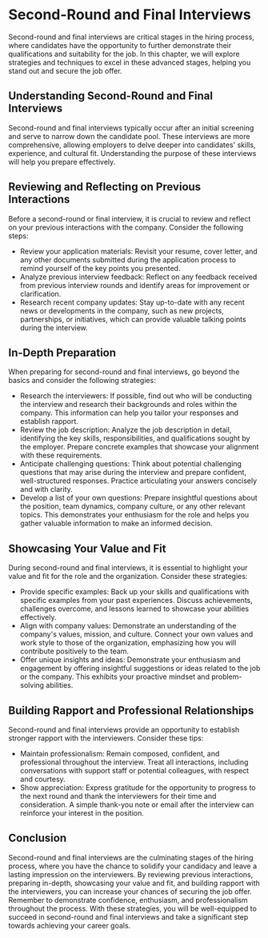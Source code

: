 Second-Round and Final Interviews
============================================

Second-round and final interviews are critical stages in the hiring process, where candidates have the opportunity to further demonstrate their qualifications and suitability for the job. In this chapter, we will explore strategies and techniques to excel in these advanced stages, helping you stand out and secure the job offer.

**Understanding Second-Round and Final Interviews**
---------------------------------------------------

Second-round and final interviews typically occur after an initial screening and serve to narrow down the candidate pool. These interviews are more comprehensive, allowing employers to delve deeper into candidates' skills, experience, and cultural fit. Understanding the purpose of these interviews will help you prepare effectively.

**Reviewing and Reflecting on Previous Interactions**
-----------------------------------------------------

Before a second-round or final interview, it is crucial to review and reflect on your previous interactions with the company. Consider the following steps:

* Review your application materials: Revisit your resume, cover letter, and any other documents submitted during the application process to remind yourself of the key points you presented.
* Analyze previous interview feedback: Reflect on any feedback received from previous interview rounds and identify areas for improvement or clarification.
* Research recent company updates: Stay up-to-date with any recent news or developments in the company, such as new projects, partnerships, or initiatives, which can provide valuable talking points during the interview.

**In-Depth Preparation**
------------------------

When preparing for second-round and final interviews, go beyond the basics and consider the following strategies:

* Research the interviewers: If possible, find out who will be conducting the interview and research their backgrounds and roles within the company. This information can help you tailor your responses and establish rapport.
* Review the job description: Analyze the job description in detail, identifying the key skills, responsibilities, and qualifications sought by the employer. Prepare concrete examples that showcase your alignment with these requirements.
* Anticipate challenging questions: Think about potential challenging questions that may arise during the interview and prepare confident, well-structured responses. Practice articulating your answers concisely and with clarity.
* Develop a list of your own questions: Prepare insightful questions about the position, team dynamics, company culture, or any other relevant topics. This demonstrates your enthusiasm for the role and helps you gather valuable information to make an informed decision.

**Showcasing Your Value and Fit**
---------------------------------

During second-round and final interviews, it is essential to highlight your value and fit for the role and the organization. Consider these strategies:

* Provide specific examples: Back up your skills and qualifications with specific examples from your past experiences. Discuss achievements, challenges overcome, and lessons learned to showcase your abilities effectively.
* Align with company values: Demonstrate an understanding of the company's values, mission, and culture. Connect your own values and work style to those of the organization, emphasizing how you will contribute positively to the team.
* Offer unique insights and ideas: Demonstrate your enthusiasm and engagement by offering insightful suggestions or ideas related to the job or the company. This exhibits your proactive mindset and problem-solving abilities.

**Building Rapport and Professional Relationships**
---------------------------------------------------

Second-round and final interviews provide an opportunity to establish stronger rapport with the interviewers. Consider these tips:

* Maintain professionalism: Remain composed, confident, and professional throughout the interview. Treat all interactions, including conversations with support staff or potential colleagues, with respect and courtesy.
* Show appreciation: Express gratitude for the opportunity to progress to the next round and thank the interviewers for their time and consideration. A simple thank-you note or email after the interview can reinforce your interest in the position.

**Conclusion**
--------------

Second-round and final interviews are the culminating stages of the hiring process, where you have the chance to solidify your candidacy and leave a lasting impression on the interviewers. By reviewing previous interactions, preparing in-depth, showcasing your value and fit, and building rapport with the interviewers, you can increase your chances of securing the job offer. Remember to demonstrate confidence, enthusiasm, and professionalism throughout the process. With these strategies, you will be well-equipped to succeed in second-round and final interviews and take a significant step towards achieving your career goals.
